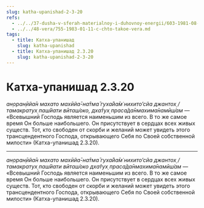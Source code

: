 ```yaml
---
slug: katha-upanishad-2-3-20
refs:
  - ../../37-dusha-v-sferah-materialnoy-i-duhovnoy-energii/603-1981-08-27-c2-o-ponyatii-vechno-obuslovlennaya-dusha.md
  - ../../48-vera/755-1983-01-11-c-chto-takoe-vera.md
tags:
  - title: Катха-упанишад
    slug: katha-upanishad
  - title: Катха-упанишад 2.3.20
    slug: katha-upanishad-2-3-20
---
```


# Катха-упанишад 2.3.20

*ан̣оран̣ӣйа̄н махато махӣйа̄-на̄тма̄ гуха̄йа̄м̇ нихито’сйа джантох̣ / тамакратух̣ паш́йати вӣташ́око, дха̄тух̣ праса̄да̄нмахима̄намӣш́ам* — «Всевышний Господь является наименьшим из всего. В то же самое время Он больше наибольшего. Он присутствует в сердцах всех живых существ. Тот, кто свободен от скорби и желаний может увидеть этого трансцендентного Господа, открывающего Себя по Своей собственной милости»  (Катха-упанишад 2.3.20).

---

*ан̣оран̣ӣйа̄н махато махӣйа̄-на̄тма̄ гуха̄йа̄м̇ нихито’сйа джантох̣ / тамакратух̣ паш́йати вӣташ́око дха̄тух̣ праса̄да̄нмахима̄намӣш́ам* — «Всевышний Господь является наименьшим из всего. В то же самое время Он больше наибольшего. Он присутствует в сердцах всех живых существ. Тот, кто свободен от скорби и желаний может увидеть этого трансцендентного Господа, открывающего Себя по Своей собственной милости» (Катха-упанишад 2.3.20).
